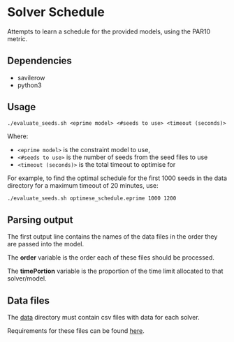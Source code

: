 # Solver Schedule

Attempts to learn a schedule for the provided models, using the PAR10 metric.

## Dependencies

- savilerow
- python3

## Usage

`./evaluate_seeds.sh <eprime model> <#seeds to use> <timeout (seconds)>`

Where:

- `<eprime model>` is the constraint model to use,
- `<#seeds to use>` is the number of seeds from the seed files to use
- `<timeout (seconds)>` is the total timeout to optimise for

For example, to find the optimal schedule for the first 1000 seeds in the data directory
for a maximum timeout of 20 minutes, use:

```bash
./evaluate_seeds.sh optimese_schedule.eprime 1000 1200
```

## Parsing output

The first output line contains the names of the data files in the order they are passed into the model.

The __order__ variable is the order each of these files should be processed.

The __timePortion__ variable is the proportion of the time limit  allocated 
to that solver/model.

## Data files

The [data](./data) directory must contain csv files with data for each solver.

Requirements for these files can be found [here](./data/README.md).
